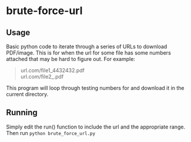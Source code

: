 # brute-force-url
## Usage
Basic python code to iterate through a series of URLs to download PDF/image.
This is for when the url for some file has some numbers attached that may be hard to figure out.
For example:   
  >url.com/file1_4432432.pdf  
  >url.com/file2_<???>.pdf
  
This program will loop through testing numbers for <???> and download it in the current directory.

## Running
Simply edit the run() function to include the url and the appropriate range.
Then run ```python brute_force_url.py```
